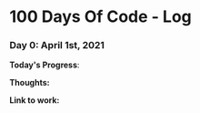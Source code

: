 # 100 Days Of Code - Log

### Day 0: April 1st, 2021


**Today's Progress**: 

**Thoughts:** 

**Link to work:** 
